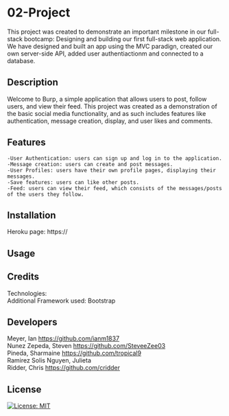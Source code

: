 # 02-Project

This project was created to demonstrate an important milestone in our full-stack bootcamp: Designing and building our first full-stack web application. We have designed and built an app using the MVC paradign, created our own server-side API, added user authentiactionm and connected to a database.

## Description

Welcome to Burp, a simple application that allows users to post, follow users, and view their feed. This project was created as a demonstration of the basic social media functionality, and as such includes features like authentication, message creation, display, and user likes and comments. 


## Features
    -User Authentication: users can sign up and log in to the application. 
    -Message creation: users can create and post messages. 
    -User Profiles: users have their own profile pages, displaying their messages. 
    -Save features: users can like other posts. 
    -Feed: users can view their feed, which consists of the messages/posts of the users they follow. 


## Installation

Heroku page: https://

## Usage



## Credits
Technologies: <br>
Additional Framework used: Bootstrap <br>

## Developers

Meyer, Ian https://github.com/ianm1837<br>
Nunez Zepeda, Steven  https://github.com/SteveeZee03<br> 
Pineda, Sharmaine https://github.com/tropical9 <br> 
Ramirez Solis Nguyen, Julieta <br>
Ridder, Chris https://github.com/cridder


## License
[![License: MIT](https://img.shields.io/badge/License-MIT-yellow.svg)](https://opensource.org/licenses/MIT) 
